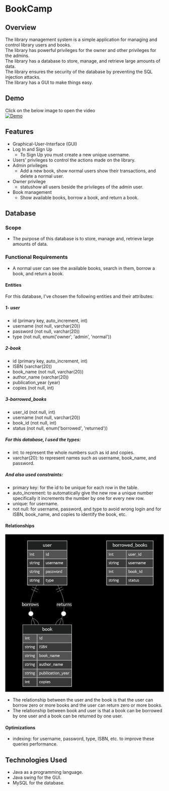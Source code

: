 # BookCamp
## Overview
The library management system is a simple application for managing and control library users and books.  
The library has powerful privileges for the owner and other privileges for the admins.  
The library has a database to store, manage, and retrieve large amounts of data.  
The library ensures the security of the database by preventing the SQL injection attacks.  
The library has a GUI to make things easy.
## Demo
Click on the below image to open the video  
[![Demo](https://img.youtube.com/vi/93zthSzZmxU/0.jpg)](https://www.youtube.com/watch?v=93zthSzZmxU)
## Features
- Graphical-User-Interface (GUI)
- Log In and Sign Up
	- To Sign Up you must create a new unique username.
- Users' privileges to control the actions made on the library.
- Admin privileges
	- Add a new book, show normal users show their transactions, and delete a normal user.
- Owner privilege
	- statushow all users beside the privileges of the admin user.
- Book management
	- Show available books, borrow a book, and return a book.
## Database
### Scope
- The purpose of this database is to store, manage and, retrieve large amounts of data.
### Functional Requirements
- A normal user can see the available books, search in them, borrow a book, and return a book.
#### Entities
For this database, I've chosen the following entities and their attributes:
##### 1- user
- id (primary key, auto_increment, int)
- username (not null, varchar(20))
- password (not null, varchar(20))
- type (not null, enum('owner', 'admin', 'normal'))
##### 2-book
- id (primary key, auto_increment, int)
- ISBN (varchar(20))
- book_name (not null, varchar(20))
- author_name (varchar(20))
- publication_year (year)
- copies (not null, int)
##### 3-borrowed_books
- user_id (not null, int)
- username (not null, varchar(20))
- book_id (not null, int)
- status (not null, enum('borrowed', 'returned'))
##### For this database, I used the types:
- int: to represent the whole numbers such as id and copies.
- varchar(20): to represent names such as username, book_name, and password.
##### And also used constraints:
- primary key: for the id to be unique for each row in the table.
- auto_increment: to automatically give the new row a unique number specifically it increments the number by one for every new row.
- unique: for username.
- not null: for username, password, and type to avoid wrong login and for ISBN, book_name, and copies to identify the book, etc.
#### Relationships
![ER Diagram](images/ER%20Diagram.png)
- The relationship between the user and the book is that the user can borrow zero or more books and the user can return zero or more books.
- The relationship between book and user is that a book can be borrowed by one user and a book can be returned by one user. 
#### Optimizations
- indexing: for username, password, type, ISBN, etc. to improve these queries performance.
## Technologies Used
- Java as a programming language.
- Java swing for the GUI.
- MySQL for the database.